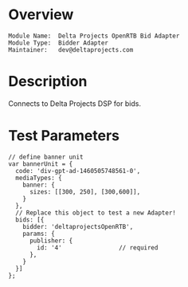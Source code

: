 # Overview

```
Module Name:  Delta Projects OpenRTB Bid Adapter
Module Type:  Bidder Adapter
Maintainer:   dev@deltaprojects.com
```

# Description

Connects to Delta Projects DSP for bids.

# Test Parameters
```
// define banner unit
var bannerUnit = {
  code: 'div-gpt-ad-1460505748561-0',
  mediaTypes: {
    banner: {
      sizes: [[300, 250], [300,600]],
    }
  },
  // Replace this object to test a new Adapter!
  bids: [{
    bidder: 'deltaprojectsOpenRTB',
    params: {
      publisher: {
        id: '4'                // required
      },
    }
  }]
};
```

